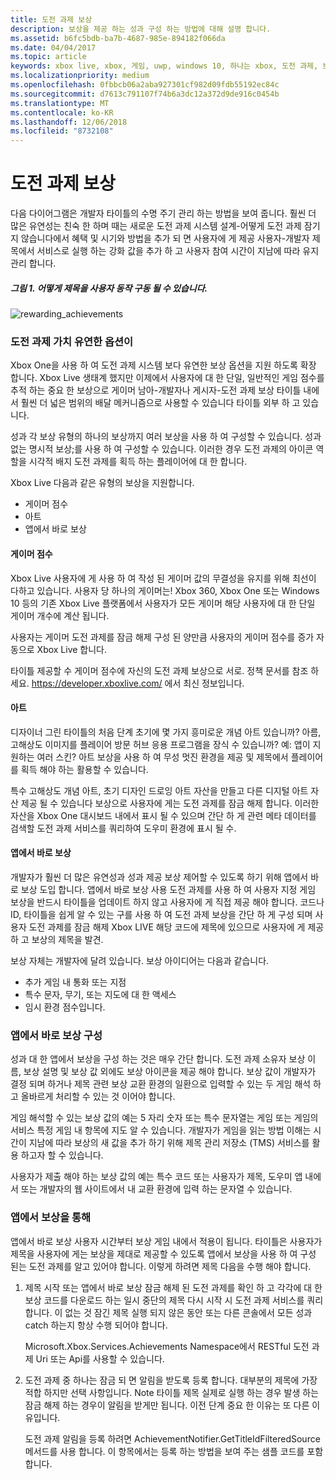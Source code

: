 ```yaml
---
title: 도전 과제 보상
description: 보상을 제공 하는 성과 구성 하는 방법에 대해 설명 합니다.
ms.assetid: b6fc5bdb-ba7b-4687-985e-894182f066da
ms.date: 04/04/2017
ms.topic: article
keywords: xbox live, xbox, 게임, uwp, windows 10, 하나는 xbox, 도전 과제, 보상
ms.localizationpriority: medium
ms.openlocfilehash: 0fbbcb06a2aba927301cf982d09fdb55192ec84c
ms.sourcegitcommit: d7613c791107f74b6a3dc12a372d9de916c0454b
ms.translationtype: MT
ms.contentlocale: ko-KR
ms.lasthandoff: 12/06/2018
ms.locfileid: "8732108"
---
```

# <a name="achievement-rewards"></a>도전 과제 보상

다음 다이어그램은 개발자 타이틀의 수명 주기 관리 하는 방법을 보여 줍니다. 훨씬 더 많은 유연성는 친숙 한 하며 때는 새로운 도전 과제 시스템 설계-어떻게 도전 과제 잠기지 않습니다에서 혜택 및 시기와 방법을 추가 되 면 사용자에 게 제공 사용자-개발자 제목에서 서비스로 실행 하는 강화 값을 추가 하 고 사용자 참여 시간이 지남에 따라 유지 관리 합니다.

##### <a name="figure-1---how-a-title-might-drive-user-behavior"></a>그림 1.   어떻게 제목을 사용자 동작 구동 될 수 있습니다. #####
![rewarding_achievements](../images/omega/achievements_overview_01_drive_behavior.png)

### <a name="flexible-options-for-rewarding-achievement"></a>도전 과제 가치 유연한 옵션이 ###
Xbox One을 사용 하 여 도전 과제 시스템 보다 유연한 보상 옵션을 지원 하도록 확장 합니다. Xbox Live 생태계 했지만 이제에서 사용자에 대 한 단일, 일반적인 게임 점수를 추적 하는 중요 한 보상으로 게이머 남아-개발자나 게시자-도전 과제 보상 타이틀 내에서 훨씬 더 넓은 범위의 배달 메커니즘으로 사용할 수 있습니다 타이틀 외부 하 고 있습니다.

성과 각 보상 유형의 하나의 보상까지 여러 보상을 사용 하 여 구성할 수 있습니다. 성과 없는 명시적 보상;를 사용 하 여 구성할 수 있습니다. 이러한 경우 도전 과제의 아이콘 역할을 시각적 배지 도전 과제를 획득 하는 플레이어에 대 한 합니다.

Xbox Live 다음과 같은 유형의 보상을 지원합니다.

* 게이머 점수
* 아트
* 앱에서 바로 보상

#### <a name="gamerscore"></a>게이머 점수 ####
Xbox Live 사용자에 게 사용 하 여 작성 된 게이머 값의 무결성을 유지를 위해 최선이 다하고 있습니다. 사용자 당 하나의 게이머는! Xbox 360, Xbox One 또는 Windows 10 등의 기존 Xbox Live 플랫폼에서 사용자가 모든 게이머 해당 사용자에 대 한 단일 게이머 개수에 계산 됩니다.

사용자는 게이머 도전 과제를 잠금 해제 구성 된 양만큼 사용자의 게이머 점수를 증가 자동으로 Xbox Live 합니다.

타이틀 제공할 수 게이머 점수에 자신의 도전 과제 보상으로 서로. 정책 문서를 참조 하세요. https://developer.xboxlive.com/ 에서 최신 정보입니다.

#### <a name="art"></a>아트 ####
디자이너 그린 타이틀의 처음 단계 초기에 몇 가지 흥미로운 개념 아트 있습니까? 아름, 고해상도 이미지를 플레이어 방문 허브 응용 프로그램을 장식 수 있습니까? 예: 앱이 지 원하는 여러 스킨? 아트 보상을 사용 하 여 무성 멋진 환경을 제공 및 제목에서 플레이어를 획득 해야 하는 활용할 수 있습니다.

특수 고해상도 개념 아트, 초기 디자인 드로잉 아트 자산을 만들고 다른 디지털 아트 자산 제공 될 수 있습니다 보상으로 사용자에 게는 도전 과제를 잠금 해제 합니다. 이러한 자산을 Xbox One 대시보드 내에서 표시 될 수 있으며 간단 하 게 관련 메타 데이터를 검색할 도전 과제 서비스를 쿼리하여 도우미 환경에 표시 될 수.

#### <a name="in-app-rewards"></a>앱에서 바로 보상 ####
개발자가 훨씬 더 많은 유연성과 성과 제공 보상 제어할 수 있도록 하기 위해 앱에서 바로 보상 도입 합니다. 앱에서 바로 보상 사용 도전 과제를 사용 하 여 사용자 지정 게임 보상을 반드시 타이틀을 업데이트 하지 않고 사용자에 게 직접 제공 해야 합니다. 코드나 ID, 타이틀을 쉽게 알 수 있는 구를 사용 하 여 도전 과제 보상을 간단 하 게 구성 되며 사용자 도전 과제를 잠금 해제 Xbox LIVE 해당 코드에 제목에 있으므로 사용자에 게 제공 하 고 보상의 제목을 발견.

보상 자체는 개발자에 달려 있습니다. 보상 아이디어는 다음과 같습니다.

* 추가 게임 내 통화 또는 지점
* 특수 문자, 무기, 또는 지도에 대 한 액세스
* 임시 환경 점수입니다.

### <a name="configuring-in-app-rewards"></a>앱에서 바로 보상 구성 ###
성과 대 한 앱에서 보상을 구성 하는 것은 매우 간단 합니다. 도전 과제 소유자 보상 이름, 보상 설명 및 보상 값 외에도 보상 아이콘을 제공 해야 합니다. 보상 값이 개발자가 결정 되며 하거나 제목 관련 보상 교환 환경의 일환으로 입력할 수 있는 두 게임 해석 하 고 올바르게 처리할 수 있는 것 이어야 합니다.

게임 해석할 수 있는 보상 값의 예는 5 자리 숫자 또는 특수 문자열는 게임 또는 게임의 서비스 특정 게임 내 항목에 지도 알 수 있습니다. 개발자가 게임을 읽는 방법 이해는 시간이 지남에 따라 보상의 새 값을 추가 하기 위해 제목 관리 저장소 (TMS) 서비스를 활용 하고자 할 수 있습니다.

사용자가 제출 해야 하는 보상 값의 예는 특수 코드 또는 사용자가 제목, 도우미 앱 내에서 또는 개발자의 웹 사이트에서 내 교환 환경에 입력 하는 문자열 수 있습니다.

### <a name="redeeming-in-app-rewards"></a>앱에서 보상을 통해 ###
앱에서 바로 보상 사용자 시간부터 보상 게임 내에서 적용이 됩니다. 타이틀은 사용자가 제목을 사용자에 게는 보상을 제대로 제공할 수 있도록 앱에서 보상을 사용 하 여 구성 된는 도전 과제를 알고 있어야 합니다. 이렇게 하려면 제목 다음을 수행 해야 합니다.

1. 제목 시작 또는 앱에서 바로 보상 잠금 해제 된 도전 과제를 확인 하 고 각각에 대 한 보상 코드를 다운로드 하는 일시 중단의 제목 다시 시작 시 도전 과제 서비스를 쿼리 합니다. 이 없는 것 잠긴 제목 실행 되지 않은 동안 또는 다른 콘솔에서 모든 성과 catch 하는지 항상 수행 되어야 합니다.  

    Microsoft.Xbox.Services.Achievements Namespace에서 RESTful 도전 과제 Uri 또는 Api를 사용할 수 있습니다.

2. 도전 과제 중 하나는 잠금 되 면 알림을 받도록 등록 합니다. 대부분의 제목에 가장 적합 하지만 선택 사항입니다. Note 타이틀 제목 실제로 실행 하는 경우 발생 하는 잠금 해제 하는 경우이 알림을 받게만 됩니다. 이전 단계 중요 한 이유는 또 다른 이유입니다.

   도전 과제 알림을 등록 하려면 AchievementNotifier.GetTitleIdFilteredSource 메서드를 사용 합니다. 이 항목에서는 등록 하는 방법을 보여 주는 샘플 코드를 포함 합니다.
